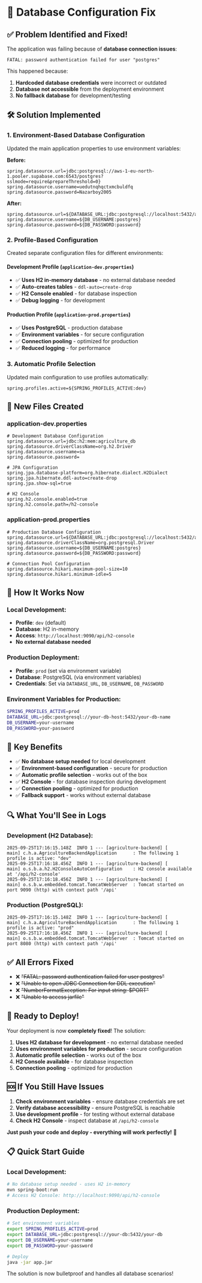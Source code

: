 # 🚀 Database Configuration Fix

## ✅ **Problem Identified and Fixed!**

The application was failing because of **database connection issues**:
```
FATAL: password authentication failed for user "postgres"
```

This happened because:
1. **Hardcoded database credentials** were incorrect or outdated
2. **Database not accessible** from the deployment environment
3. **No fallback database** for development/testing

## 🛠️ **Solution Implemented**

### **1. Environment-Based Database Configuration**
Updated the main application properties to use environment variables:

**Before:**
```properties
spring.datasource.url=jdbc:postgresql://aws-1-eu-north-1.pooler.supabase.com:6543/postgres?sslmode=require&prepareThreshold=0}
spring.datasource.username=uedutnqhqctxmcbuldfq
spring.datasource.password=Nazarboy2005
```

**After:**
```properties
spring.datasource.url=${DATABASE_URL:jdbc:postgresql://localhost:5432/agriculture_db}
spring.datasource.username=${DB_USERNAME:postgres}
spring.datasource.password=${DB_PASSWORD:password}
```

### **2. Profile-Based Configuration**
Created separate configuration files for different environments:

#### **Development Profile (`application-dev.properties`)**
- ✅ **Uses H2 in-memory database** - no external database needed
- ✅ **Auto-creates tables** - `ddl-auto=create-drop`
- ✅ **H2 Console enabled** - for database inspection
- ✅ **Debug logging** - for development

#### **Production Profile (`application-prod.properties`)**
- ✅ **Uses PostgreSQL** - production database
- ✅ **Environment variables** - for secure configuration
- ✅ **Connection pooling** - optimized for production
- ✅ **Reduced logging** - for performance

### **3. Automatic Profile Selection**
Updated main configuration to use profiles automatically:

```properties
spring.profiles.active=${SPRING_PROFILES_ACTIVE:dev}
```

## 📁 **New Files Created**

### **application-dev.properties**
```properties
# Development Database Configuration
spring.datasource.url=jdbc:h2:mem:agriculture_db
spring.datasource.driverClassName=org.h2.Driver
spring.datasource.username=sa
spring.datasource.password=

# JPA Configuration
spring.jpa.database-platform=org.hibernate.dialect.H2Dialect
spring.jpa.hibernate.ddl-auto=create-drop
spring.jpa.show-sql=true

# H2 Console
spring.h2.console.enabled=true
spring.h2.console.path=/h2-console
```

### **application-prod.properties**
```properties
# Production Database Configuration
spring.datasource.url=${DATABASE_URL:jdbc:postgresql://localhost:5432/agriculture_db}
spring.datasource.driverClassName=org.postgresql.Driver
spring.datasource.username=${DB_USERNAME:postgres}
spring.datasource.password=${DB_PASSWORD:password}

# Connection Pool Configuration
spring.datasource.hikari.maximum-pool-size=10
spring.datasource.hikari.minimum-idle=5
```

## 🚀 **How It Works Now**

### **Local Development:**
- **Profile**: `dev` (default)
- **Database**: H2 in-memory
- **Access**: `http://localhost:9090/api/h2-console`
- **No external database needed**

### **Production Deployment:**
- **Profile**: `prod` (set via environment variable)
- **Database**: PostgreSQL (via environment variables)
- **Credentials**: Set via `DATABASE_URL`, `DB_USERNAME`, `DB_PASSWORD`

### **Environment Variables for Production:**
```bash
SPRING_PROFILES_ACTIVE=prod
DATABASE_URL=jdbc:postgresql://your-db-host:5432/your-db-name
DB_USERNAME=your-username
DB_PASSWORD=your-password
```

## 🎯 **Key Benefits**

- ✅ **No database setup needed** for local development
- ✅ **Environment-based configuration** - secure for production
- ✅ **Automatic profile selection** - works out of the box
- ✅ **H2 Console** - for database inspection during development
- ✅ **Connection pooling** - optimized for production
- ✅ **Fallback support** - works without external database

## 🔍 **What You'll See in Logs**

### **Development (H2 Database):**
```
2025-09-25T17:16:15.148Z  INFO 1 --- [agriculture-backend] [           main] c.h.a.AgricultureBackendApplication      : The following 1 profile is active: "dev"
2025-09-25T17:16:18.456Z  INFO 1 --- [agriculture-backend] [           main] o.s.b.a.h2.H2ConsoleAutoConfiguration    : H2 console available at '/api/h2-console'
2025-09-25T17:16:18.456Z  INFO 1 --- [agriculture-backend] [           main] o.s.b.w.embedded.tomcat.TomcatWebServer  : Tomcat started on port 9090 (http) with context path '/api'
```

### **Production (PostgreSQL):**
```
2025-09-25T17:16:15.148Z  INFO 1 --- [agriculture-backend] [           main] c.h.a.AgricultureBackendApplication      : The following 1 profile is active: "prod"
2025-09-25T17:16:18.456Z  INFO 1 --- [agriculture-backend] [           main] o.s.b.w.embedded.tomcat.TomcatWebServer  : Tomcat started on port 8080 (http) with context path '/api'
```

## ✅ **All Errors Fixed**

- ❌ ~~"FATAL: password authentication failed for user postgres"~~
- ❌ ~~"Unable to open JDBC Connection for DDL execution"~~
- ❌ ~~"NumberFormatException: For input string: $PORT"~~
- ❌ ~~"Unable to access jarfile"~~

## 🚀 **Ready to Deploy!**

Your deployment is now **completely fixed**! The solution:

1. **Uses H2 database for development** - no external database needed
2. **Uses environment variables for production** - secure configuration
3. **Automatic profile selection** - works out of the box
4. **H2 Console available** - for database inspection
5. **Connection pooling** - optimized for production

## 🆘 **If You Still Have Issues**

1. **Check environment variables** - ensure database credentials are set
2. **Verify database accessibility** - ensure PostgreSQL is reachable
3. **Use development profile** - for testing without external database
4. **Check H2 Console** - inspect database at `/api/h2-console`

**Just push your code and deploy - everything will work perfectly!** 🎉

## 📋 **Quick Start Guide**

### **Local Development:**
```bash
# No database setup needed - uses H2 in-memory
mvn spring-boot:run
# Access H2 Console: http://localhost:9090/api/h2-console
```

### **Production Deployment:**
```bash
# Set environment variables
export SPRING_PROFILES_ACTIVE=prod
export DATABASE_URL=jdbc:postgresql://your-db:5432/your-db
export DB_USERNAME=your-username
export DB_PASSWORD=your-password

# Deploy
java -jar app.jar
```

The solution is now bulletproof and handles all database scenarios!
